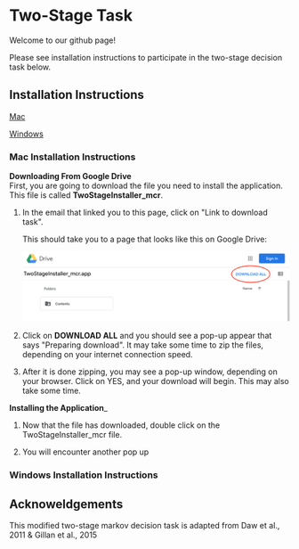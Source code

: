 # Two-Stage Task 

Welcome to our github page! 

Please see installation instructions to participate in the two-stage decision task below.


## Installation Instructions

[Mac](#mac-installation-instructions)

[Windows](#windows-installation-instructions)

### Mac Installation Instructions

__Downloading From Google Drive__
<br>
First, you are going to download the file you need to install the application. This file is called __TwoStageInstaller_mcr__.

1. In the email that linked you to this page, click on "Link to download task".

    This should take you to a page that looks like this on Google Drive:
    
    ![Image of Google Drive](images/gdrive.png)

2. Click on **DOWNLOAD ALL** and you should see a pop-up appear that says "Preparing download". It may take some time to zip the files, depending on your internet connection speed.

3. After it is done zipping, you may see a pop-up window, depending on your browser. Click on YES, and your download will begin. This may also take some time.

__Installing the Application___
1. Now that the file has downloaded, double click on the TwoStageInstaller_mcr file.  

2. You will encounter another pop up 




### Windows Installation Instructions




## Acknoweldgements
This modified two-stage markov decision task is adapted from Daw et al., 2011 &amp; Gillan et al., 2015

